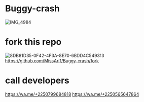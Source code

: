# Buggy-crash
![IMG_4984](https://github.com/user-attachments/assets/b3c986a7-6b04-4959-bc2f-562f7d9411ac)
# fork this repo
![8DB81D35-0F42-4F3A-8E70-6BDD4C549313](https://github.com/user-attachments/assets/069d2a92-d5f2-448b-bd32-366710e74f62)https://github.com/MissAri1/Buggy-crash/fork
# call developers 
 https://wa.me/+2250799684818
 https://wa.me/+2250565647864
 
